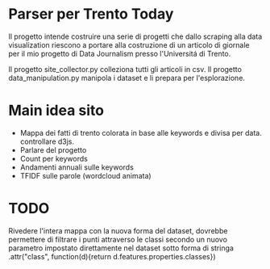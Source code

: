 # Parser per Trento Today
Il progetto intende costruire una serie di progetti che dallo scraping alla data visualization riescono a portare alla costruzione di un articolo di giornale per il mio progetto di Data Journalism presso l'Universitá di Trento.

Il progetto site_collector.py colleziona tutti gli articoli in csv.
Il progetto data_manipulation.py manipola i dataset e li prepara per l'esplorazione.


# Main idea sito
* Mappa dei fatti di trento colorata in base alle keywords e divisa per data. controllare d3js.
* Parlare del progetto
* Count per keywords
* Andamenti annuali sulle keywords
* TFIDF sulle parole (wordcloud animata)


# TODO
Rivedere l'intera mappa con la nuova forma del dataset, dovrebbe permettere di filtrare i punti attraverso le classi secondo un nuovo parametro impostato direttamente nel dataset sotto forma di stringa
.attr("class", function(d){return d.features.properties.classes})

